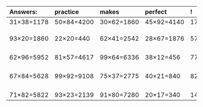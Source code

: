 | Answers: | practice | makes | perfect | ! |
| :--- | :--- | :--- | :--- | :--- |
| 31×38=1178 | 50×84=4200 | 30×62=1860 | 45×92=4140 | 17×56=952 | 
|   |   |   |   |   | 
|   |   |   |   |   | 
|   |   |   |   |   | 
| 93×20=1860 | 22×20=440 | 62×41=2542 | 28×67=1876 | 57×32=1824 | 
|   |   |   |   |   | 
|   |   |   |   |   | 
|   |   |   |   |   | 
|   |   |   |   |   | 
| 62×96=5952 | 81×57=4617 | 99×64=6336 | 38×12=456 | 77×27=2079 | 
|   |   |   |   |   | 
|   |   |   |   |   | 
|   |   |   |   |   | 
|   |   |   |   |   | 
| 67×84=5628 | 99×92=9108 | 75×37=2775 | 40×21=840 | 82×24=1968 | 
|   |   |   |   |   | 
|   |   |   |   |   | 
|   |   |   |   |   | 
|   |   |   |   |   | 
| 71×82=5822 | 93×23=2139 | 91×80=7280 | 20×17=340 | 14×44=616 | 
